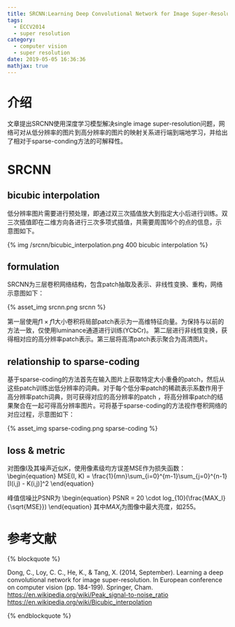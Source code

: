```yaml
---
title: SRCNN:Learning Deep Convolutional Network for Image Super-Resolution
tags:
  - ECCV2014
  - super resolution
category:
  - computer vision
  - super resolution
date: 2019-05-05 16:36:36
mathjax: true
---
```


# 介绍

文章提出SRCNN使用深度学习模型解决single image super-resolution问题，网络可对从低分辨率的图片到高分辨率的图片的映射关系进行端到端地学习，并给出了相对于sparse-conding方法的可解释性。

# SRCNN

## bicubic interpolation

低分辨率图片需要进行预处理，即通过双三次插值放大到指定大小后进行训练。双三次插值即在二维方向各进行三次多项式插值，共需要周围16个的点的信息，示意图如下。

{% img /srcnn/bicubic_interpolation.png 400 bicubic interpolation %}

## formulation

SRCNN为三层卷积网络结构，包含patch抽取及表示、非线性变换、重构，网络示意图如下：

{% asset_img srcnn.png srcnn %}

第一层使用$f1 \times f1$大小卷积将局部patch表示为一高维特征向量。为保持与以前的方法一致，仅使用luminance通道进行训练(YCbCr)。
第二层进行非线性变换，获得相对应的高分辨率patch表示。第三层将高清patch表示聚合为高清图片。

## relationship to sparse-coding 

基于sparse-coding的方法首先在输入图片上获取特定大小重叠的patch，然后从这些patch训练出低分辨率的词典。对于每个低分率patch的稀疏表示系数作用于高分辨率patch词典，则可获得对应的高分辨率的patch
，将高分辨率patch的结果聚合在一起可得高分辨率图片。可将基于sparse-coding的方法视作卷积网络的对应过程，示意图如下：

{% asset_img sparse-coding.png sparse-coding %}

## loss & metric

对图像I及其噪声近似K，使用像素级均方误差MSE作为损失函数：
\begin{equation}
    MSE(I, K) = \frac{1}{mn}\sum_{i=0}^{m-1}\sum_{j=0}^{n-1}[I(i,j) - K(i,j)]^2
\end{equation}

峰值信噪比PSNR为
\begin{equation}
    PSNR = 20 \cdot log_{10}(\frac{MAX_I}{\sqrt{MSE}})
\end{equation}
其中$MAX_I$为图像中最大亮度，如255。

# 参考文献

{% blockquote %}

Dong, C., Loy, C. C., He, K., & Tang, X. (2014, September). Learning a deep convolutional network for image super-resolution. In European conference on computer vision (pp. 184-199). Springer, Cham.
<br/>
https://en.wikipedia.org/wiki/Peak_signal-to-noise_ratio
<br/>
https://en.wikipedia.org/wiki/Bicubic_interpolation

{% endblockquote %}
